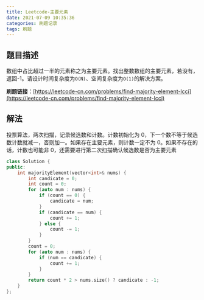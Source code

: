 ```yaml
---
title: Leetcode-主要元素
date: 2021-07-09 10:35:36
categories: 刷题记录
tags: 刷题
---
```


## 题目描述

数组中占比超过一半的元素称之为主要元素。找出整数数组的主要元素，若没有，返回-1。请设计时间复杂度为`O(N)`、空间复杂度为`O(1)`的解决方案。

**刷题链接**：[https://leetcode-cn.com/problems/find-majority-element-lcci](https://leetcode-cn.com/problems/find-majority-element-lcci)

<!--more-->

## 解法

投票算法，两次扫描，记录候选数和计数。计数初始化为 0，下一个数不等于候选数计数就减一，否则加一。如果存在主要元素，则计数一定不为 0。如果不存在的话，计数也可能非 0，还需要进行第二次扫描确认候选数是否为主要元素

```C++
class Solution {
public:
    int majorityElement(vector<int>& nums) {
        int candicate = 0;
        int count = 0;
        for (auto num : nums) {
            if (count == 0) {
                candicate = num;
            }
            if (candicate == num) {
                count += 1;
            } else {
                count -= 1;
            }
        }
        count = 0;
        for (auto num : nums) {
            if (num == candicate) {
                count += 1;
            }
        }
        return count * 2 > nums.size() ? candicate : -1;
    }
};
```
